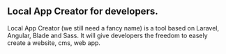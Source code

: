 ## Local App Creator for developers.


Local App Creator (we still need a fancy name) is a tool based on Laravel, Angular, Blade and Sass. It will give developers the freedom to easely create a website, cms, web app.
 